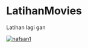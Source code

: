 # LatihanMovies
Latihan lagi gan

[![nafsan1](https://circleci.com/gh/nafsan1/LatihanMovies.svg?style=svg)](https://circleci.com/gh/nafsan1/LatihanMovies)
